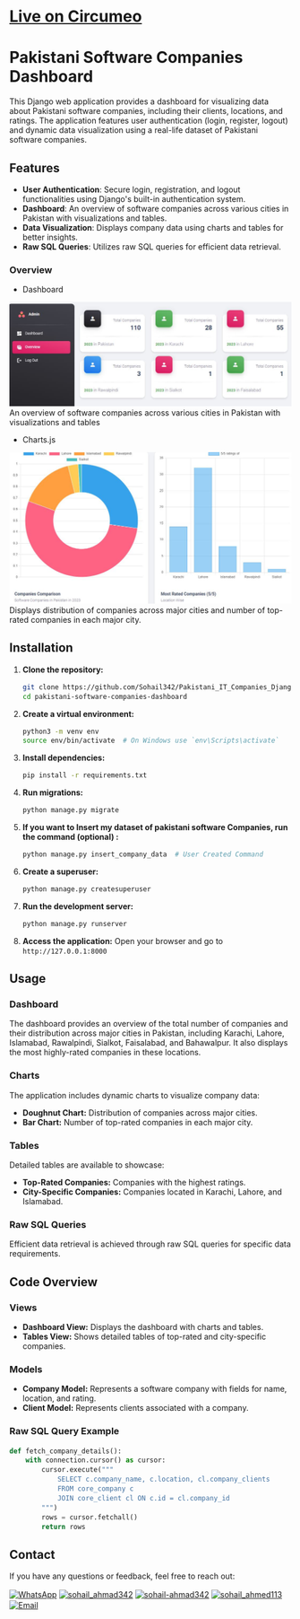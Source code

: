 # [Live on Circumeo](7ap-reliable-pascal.circumeo-apps.net)
# Pakistani Software Companies Dashboard

This Django web application provides a dashboard for visualizing data about Pakistani software companies, including their clients, locations, and ratings. The application features user authentication (login, register, logout) and dynamic data visualization using a real-life dataset of Pakistani software companies.


## Features

- **User Authentication**: Secure login, registration, and logout functionalities using Django's built-in authentication system.
- **Dashboard**: An overview of software companies across various cities in Pakistan with visualizations and tables.
- **Data Visualization**: Displays company data using charts and tables for better insights.
- **Raw SQL Queries**: Utilizes raw SQL queries for efficient data retrieval.

### Overview
- Dashboard
  
![Dashboard](static/assets/img/bars.JPG)
An overview of software companies across various cities in Pakistan with visualizations and tables

- Charts.js

![Charts](static/assets/img/charts.JPG)
Displays distribution of companies across major cities and number of top-rated companies in each major city.
## Installation

1. **Clone the repository:**
    ```bash
    git clone https://github.com/Sohail342/Pakistani_IT_Companies_Django.git
    cd pakistani-software-companies-dashboard
    ```

2. **Create a virtual environment:**
    ```bash
    python3 -m venv env
    source env/bin/activate  # On Windows use `env\Scripts\activate`
    ```

3. **Install dependencies:**
    ```bash
    pip install -r requirements.txt
    ```

4. **Run migrations:**
    ```bash
    python manage.py migrate
    ```
5. **If you want to Insert my dataset of pakistani software Companies, run the command (optional) :**
    ```bash
    python manage.py insert_company_data  # User Created Command
    ```

6. **Create a superuser:**
    ```bash
    python manage.py createsuperuser
    ```

7. **Run the development server:**
    ```bash
    python manage.py runserver
    ```

8. **Access the application:**
    Open your browser and go to `http://127.0.0.1:8000`

## Usage

### Dashboard

The dashboard provides an overview of the total number of companies and their distribution across major cities in Pakistan, including Karachi, Lahore, Islamabad, Rawalpindi, Sialkot, Faisalabad, and Bahawalpur. It also displays the most highly-rated companies in these locations.

### Charts

The application includes dynamic charts to visualize company data:

- **Doughnut Chart:** Distribution of companies across major cities.
- **Bar Chart:** Number of top-rated companies in each major city.

### Tables

Detailed tables are available to showcase:

- **Top-Rated Companies:** Companies with the highest ratings.
- **City-Specific Companies:** Companies located in Karachi, Lahore, and Islamabad.

### Raw SQL Queries

Efficient data retrieval is achieved through raw SQL queries for specific data requirements.

## Code Overview

### Views

- **Dashboard View:** Displays the dashboard with charts and tables.
- **Tables View:** Shows detailed tables of top-rated and city-specific companies.

### Models

- **Company Model:** Represents a software company with fields for name, location, and rating.
- **Client Model:** Represents clients associated with a company.

### Raw SQL Query Example

```python
def fetch_company_details():
    with connection.cursor() as cursor:
        cursor.execute("""
            SELECT c.company_name, c.location, cl.company_clients
            FROM core_company c
            JOIN core_client cl ON c.id = cl.company_id
        """)
        rows = cursor.fetchall()
        return rows
```

## Contact
If you have any questions or feedback, feel free to reach out:
<p align="left">
<a href="https://wa.me/+923428041928" target="blank"><img align="center" src="https://img.icons8.com/color/48/000000/whatsapp.png" alt="WhatsApp" height="30" width="40" /></a>
<a href="https://www.hackerrank.com/sohail_ahmad342" target="blank"><img align="center" src="https://raw.githubusercontent.com/rahuldkjain/github-profile-readme-generator/master/src/images/icons/Social/hackerrank.svg" alt="sohail_ahmad342" height="30" width="40" /></a>
<a href="https://www.linkedin.com/in/sohailahmad3428041928/" target="blank"><img align="center" src="https://raw.githubusercontent.com/rahuldkjain/github-profile-readme-generator/master/src/images/icons/Social/linked-in-alt.svg" alt="sohail-ahmad342" height="30" width="40" /></a>
<a href="https://instagram.com/sohail_ahmed113" target="blank"><img align="center" src="https://raw.githubusercontent.com/rahuldkjain/github-profile-readme-generator/master/src/images/icons/Social/instagram.svg" alt="sohail_ahmed113" height="30" width="40" /></a>
<a href="mailto:sohailahmed34280@gmail.com" target="blank"><img align="center" src="https://img.icons8.com/ios-filled/50/000000/email-open.png" alt="Email" height="30" width="40" /></a>
</p>

